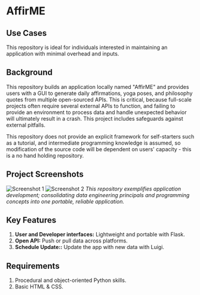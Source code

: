 # AffirME

## Use Cases
This repository is ideal for individuals interested in maintaining an application with minimal overhead and inputs.

## Background
This repository builds an application locally named "AffirME" and provides users with a GUI to generate daily affirmations, yoga poses, and philosophy quotes from multiple open-sourced APIs. This is critical, because full-scale projects often require several external APIs to function, and failing to provide an environment to process data and handle unexpected behavior will ultimately result in a crash. This project includes safeguards against external pitfalls.

This repository does not provide an explicit framework for self-starters such as a tutorial, and intermediate programming knowledge is assumed, so modification of the source code will be dependent on users' capacity - this is a no hand holding repository.

## Project Screenshots
![Screenshot 1](https://github.com/rickyringler/AffirME/assets/135162902/02c5ca1f-0c2d-4bc9-937d-ff8e4ad76418)
![Screenshot 2](https://github.com/rickyringler/AffirME/assets/135162902/3398ae4f-ba94-40cf-9f60-6b603d0f8c96)
*This repository exemplifies application development; consolidating data engineering principals and programming concepts into one portable, reliable application.*

## Key Features

1. **User and Developer interfaces:** Lightweight and portable with Flask.
2. **Open API:** Push or pull data across platforms.
3. **Schedule Update::** Update the app with new data with Luigi.

## Requirements

1. Procedural and object-oriented Python skills.
2. Basic HTML & CSS.

